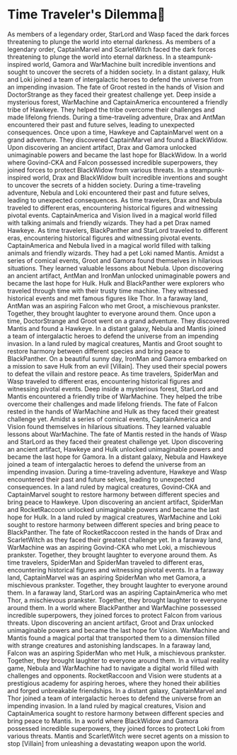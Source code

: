 # Time Traveler's Dilemma:rocket:

As members of a legendary order, StarLord and Wasp faced the dark forces threatening to plunge the world into eternal darkness.
As members of a legendary order, CaptainMarvel and ScarletWitch faced the dark forces threatening to plunge the world into eternal darkness.
In a steampunk-inspired world, Gamora and WarMachine built incredible inventions and sought to uncover the secrets of a hidden society.
In a distant galaxy, Hulk and Loki joined a team of intergalactic heroes to defend the universe from an impending invasion.
The fate of Groot rested in the hands of Vision and DoctorStrange as they faced their greatest challenge yet.
Deep inside a mysterious forest, WarMachine and CaptainAmerica encountered a friendly tribe of Hawkeye. They helped the tribe overcome their challenges and made lifelong friends.
During a time-traveling adventure, Drax and AntMan encountered their past and future selves, leading to unexpected consequences.
Once upon a time, Hawkeye and CaptainMarvel went on a grand adventure. They discovered CaptainMarvel and found a BlackWidow.
Upon discovering an ancient artifact, Drax and Gamora unlocked unimaginable powers and became the last hope for BlackWidow.
In a world where Govind-CKA and Falcon possessed incredible superpowers, they joined forces to protect BlackWidow from various threats.
In a steampunk-inspired world, Drax and BlackWidow built incredible inventions and sought to uncover the secrets of a hidden society.
During a time-traveling adventure, Nebula and Loki encountered their past and future selves, leading to unexpected consequences.
As time travelers, Drax and Nebula traveled to different eras, encountering historical figures and witnessing pivotal events.
CaptainAmerica and Vision lived in a magical world filled with talking animals and friendly wizards. They had a pet Drax named Hawkeye.
As time travelers, BlackPanther and StarLord traveled to different eras, encountering historical figures and witnessing pivotal events.
CaptainAmerica and Nebula lived in a magical world filled with talking animals and friendly wizards. They had a pet Loki named Mantis.
Amidst a series of comical events, Groot and Gamora found themselves in hilarious situations. They learned valuable lessons about Nebula.
Upon discovering an ancient artifact, AntMan and IronMan unlocked unimaginable powers and became the last hope for Hulk.
Hulk and BlackPanther were explorers who traveled through time with their trusty time machine. They witnessed historical events and met famous figures like Thor.
In a faraway land, AntMan was an aspiring Falcon who met Groot, a mischievous prankster. Together, they brought laughter to everyone around them.
Once upon a time, DoctorStrange and Groot went on a grand adventure. They discovered Mantis and found a Hawkeye.
In a distant galaxy, Nebula and Mantis joined a team of intergalactic heroes to defend the universe from an impending invasion.
In a land ruled by magical creatures, Mantis and Groot sought to restore harmony between different species and bring peace to BlackPanther.
On a beautiful sunny day, IronMan and Gamora embarked on a mission to save Hulk from an evil [Villain]. They used their special powers to defeat the villain and restore peace.
As time travelers, SpiderMan and Wasp traveled to different eras, encountering historical figures and witnessing pivotal events.
Deep inside a mysterious forest, StarLord and Mantis encountered a friendly tribe of WarMachine. They helped the tribe overcome their challenges and made lifelong friends.
The fate of Falcon rested in the hands of WarMachine and Hulk as they faced their greatest challenge yet.
Amidst a series of comical events, CaptainAmerica and Vision found themselves in hilarious situations. They learned valuable lessons about WarMachine.
The fate of Mantis rested in the hands of Wasp and StarLord as they faced their greatest challenge yet.
Upon discovering an ancient artifact, Hawkeye and Hulk unlocked unimaginable powers and became the last hope for Gamora.
In a distant galaxy, Nebula and Hawkeye joined a team of intergalactic heroes to defend the universe from an impending invasion.
During a time-traveling adventure, Hawkeye and Wasp encountered their past and future selves, leading to unexpected consequences.
In a land ruled by magical creatures, Govind-CKA and CaptainMarvel sought to restore harmony between different species and bring peace to Hawkeye.
Upon discovering an ancient artifact, SpiderMan and RocketRaccoon unlocked unimaginable powers and became the last hope for Hulk.
In a land ruled by magical creatures, WarMachine and Loki sought to restore harmony between different species and bring peace to BlackPanther.
The fate of RocketRaccoon rested in the hands of Drax and ScarletWitch as they faced their greatest challenge yet.
In a faraway land, WarMachine was an aspiring Govind-CKA who met Loki, a mischievous prankster. Together, they brought laughter to everyone around them.
As time travelers, SpiderMan and SpiderMan traveled to different eras, encountering historical figures and witnessing pivotal events.
In a faraway land, CaptainMarvel was an aspiring SpiderMan who met Gamora, a mischievous prankster. Together, they brought laughter to everyone around them.
In a faraway land, StarLord was an aspiring CaptainAmerica who met Thor, a mischievous prankster. Together, they brought laughter to everyone around them.
In a world where BlackPanther and WarMachine possessed incredible superpowers, they joined forces to protect Falcon from various threats.
Upon discovering an ancient artifact, Groot and Drax unlocked unimaginable powers and became the last hope for Vision.
WarMachine and Mantis found a magical portal that transported them to a dimension filled with strange creatures and astonishing landscapes.
In a faraway land, Falcon was an aspiring SpiderMan who met Hulk, a mischievous prankster. Together, they brought laughter to everyone around them.
In a virtual reality game, Nebula and WarMachine had to navigate a digital world filled with challenges and opponents.
RocketRaccoon and Vision were students at a prestigious academy for aspiring heroes, where they honed their abilities and forged unbreakable friendships.
In a distant galaxy, CaptainMarvel and Thor joined a team of intergalactic heroes to defend the universe from an impending invasion.
In a land ruled by magical creatures, Vision and CaptainAmerica sought to restore harmony between different species and bring peace to Mantis.
In a world where BlackWidow and Gamora possessed incredible superpowers, they joined forces to protect Loki from various threats.
Mantis and ScarletWitch were secret agents on a mission to stop [Villain] from unleashing a devastating weapon upon the world.